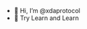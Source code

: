 - 👋 Hi, I’m @xdaprotocol
- 👀 Try Learn and Learn


<!---
xdaprotocol/xdaprotocol is a ✨ special ✨ repository because its `README.md` (this file) appears on your GitHub profile.
You can click the Preview link to take a look at your changes.
--->
